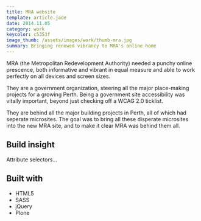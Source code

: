 ```yaml
---
title: MRA website
template: article.jade
date: 2014.11.05
category: work
keycolor: c5353f
image_thumb: /assets/images/work/thumb-mra.jpg
summary: Bringing renewed vibrancy to MRA's online home
---
```


MRA (the Metropolitan Redevelopment Authority) needed a punchy online prescence, both informative and vibrant in equal measure and 
able to work perfectly on all devices and screen sizes.

They are a government organization, steering all the major place-making projects for a growing Perth.
Being a government site accessibility was vitally important, beyond just checking off a WCAG 2.0 ticklist.

They are behind all the major building projects in Perth, all of which had seperate microsites. 
The goal was to bring all these disperate microsites into the new MRA site, 
and to make it clear MRA was behind them all.

## Build insight

Attribute selectors...

## Built with

- HTML5
- SASS
- jQuery
- Plone
